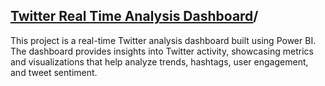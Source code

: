 ## [Twitter Real Time Analysis Dashboard](https://github.com/shakiraa125/Twitter-RealTime-Project/blob/main/TWITTER-DASHBOARD.pbix)/
This project is a real-time Twitter analysis dashboard built using Power BI. The dashboard provides insights into Twitter activity, showcasing metrics and visualizations that help analyze trends, hashtags, user engagement, and tweet sentiment.
